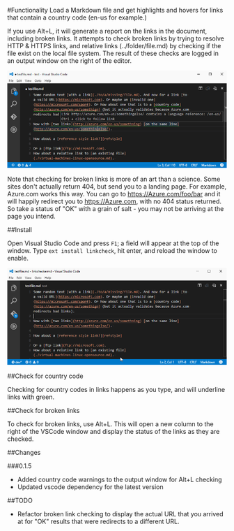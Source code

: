 #Functionality
Load a Markdown file and get highlights and hovers for links that contain a country code (en-us for example.) 

If you use Alt+L, it will generate a report on the links in the document, including broken links. It attempts to check broken links by trying to resolve HTTP & HTTPS links, and relative links (../folder/file.md) by checking if the file exist on the local file system. The result of these checks are logged in an output window on the right of the editor.

![Animated GIF of URLs being flagged as warnings and Alt+L functionality](./images/working.gif)

Note that checking for broken links is more of an art than a science. Some sites don't actually return 404, but send you to a landing page. For example, Azure.com works this way. You can go to https://Azure.com/foo/bar and it will happily redirect you to https://Azure.com, with no 404 status returned. So take a status of "OK" with a grain of salt - you may not be arriving at the page you intend.

##Install

Open Visual Studio Code and press `F1`; a field will appear at the top of the window. Type `ext install linkcheck`, hit enter, and reload the window to enable.

![Animated GIF of installing the extension](./images/install.gif)

##Check for country code

Checking for country codes in links happens as you type, and will underline links with green.

##Check for broken links

To check for broken links, use Alt+L. This will open a new column to the right of the VSCode window and display the status of the links as they are checked.

##Changes

###0.1.5

- Added country code warnings to the output window for Alt+L checking
- Updated vscode dependency for the latest version

##TODO

* Refactor broken link checking to display the actual URL that you arrived at for "OK" results that were redirects to a different URL.

